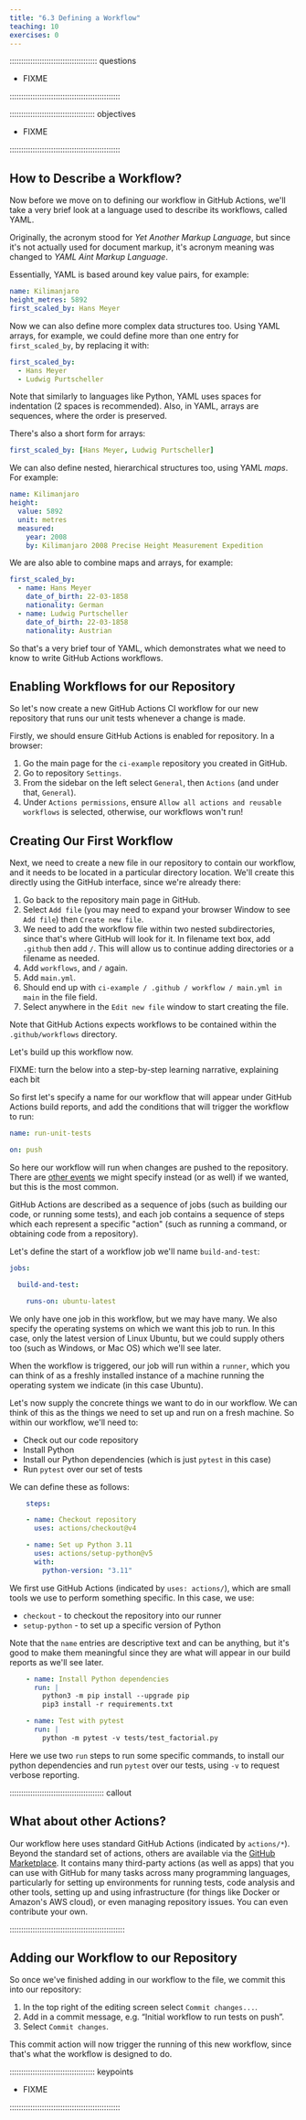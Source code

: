 ```yaml
---
title: "6.3 Defining a Workflow"
teaching: 10
exercises: 0
---
```


:::::::::::::::::::::::::::::::::::::: questions 

- FIXME

::::::::::::::::::::::::::::::::::::::::::::::::

::::::::::::::::::::::::::::::::::::: objectives

- FIXME

::::::::::::::::::::::::::::::::::::::::::::::::

## How to Describe a Workflow?

Now before we move on to defining our workflow in GitHub Actions,
we'll take a very brief look at a language used to describe its workflows,
called YAML.

Originally, the acronym stood for *Yet Another Markup Language*,
but since it's not actually used for document markup,
it's acronym meaning was changed to *YAML Aint Markup Language*.

Essentially, YAML is based around key value pairs, for example:

```yaml
name: Kilimanjaro
height_metres: 5892
first_scaled_by: Hans Meyer
```

Now we can also define more complex data structures too.
Using YAML arrays, for example,
we could define more than one entry for `first_scaled_by`,
by replacing it with:

```yaml
first_scaled_by:
  - Hans Meyer
  - Ludwig Purtscheller
```

Note that similarly to languages like Python,
YAML uses spaces for indentation (2 spaces is recommended).
Also, in YAML, arrays are sequences,
where the order is preserved.

There's also a short form for arrays:

```yaml
first_scaled_by: [Hans Meyer, Ludwig Purtscheller]
```

We can also define nested, hierarchical structures too, using YAML *maps*.
For example:

```yaml
name: Kilimanjaro
height:
  value: 5892
  unit: metres
  measured:
    year: 2008
    by: Kilimanjaro 2008 Precise Height Measurement Expedition
```

We are also able to combine maps and arrays,
for example:

```yaml
first_scaled_by:
  - name: Hans Meyer
    date_of_birth: 22-03-1858
    nationality: German
  - name: Ludwig Purtscheller
    date_of_birth: 22-03-1858
    nationality: Austrian
```

So that's a very brief tour of YAML,
which demonstrates what we need to know to write GitHub Actions workflows.

## Enabling Workflows for our Repository

So let's now create a new GitHub Actions CI workflow for our new repository that runs our unit tests whenever a change is made.

Firstly, we should ensure GitHub Actions is enabled for repository.
In a browser:

1. Go the main page for the `ci-example` repository you created in GitHub.
1. Go to repository `Settings`.
1. From the sidebar on the left select `General`, then `Actions` (and under that, `General`).
1. Under `Actions permissions`, ensure `Allow all actions and reusable workflows` is selected,
otherwise, our workflows won't run!

## Creating Our First Workflow

Next, we need to create a new file in our repository to contain our workflow,
and it needs to be located in a particular directory location.
We'll create this directly using the GitHub interface,
since we're already there:

1. Go back to the repository main page in GitHub.
1. Select `Add file` (you may need to expand your browser Window to see `Add file`) then `Create new file`.
1. We need to add the workflow file within two nested subdirectories,
since that's where GitHub will look for it.
In filename text box, add `.github` then add `/`.
This will allow us to continue adding directories or a filename as needed.
1. Add `workflows`, and `/` again.
1. Add `main.yml`.
1. Should end up with `ci-example / .github / workflow / main.yml in main` in the file field.
1. Select anywhere in the `Edit new file` window to start creating the file.

Note that GitHub Actions expects workflows to be contained within the `.github/workflows` directory.

Let's build up this workflow now.

FIXME: turn the below into a step-by-step learning narrative, explaining each bit

So first let's specify a name for our workflow that will appear under GitHub Actions build reports,
and add the conditions that will trigger the workflow to run:

```yaml
name: run-unit-tests

on: push
```

So here our workflow will run when changes are pushed to the repository.
There are [other events](https://docs.github.com/en/actions/writing-workflows/choosing-when-your-workflow-runs/events-that-trigger-workflows) we might specify instead (or as well) if we wanted,
but this is the most common.

GitHub Actions are described as a sequence of jobs (such as building our code, or running some tests),
and each job contains a sequence of steps
which each represent a specific "action" (such as running a command, or obtaining code from a repository).

Let's define the start of a workflow job we'll name `build-and-test`:

```yaml
jobs:

  build-and-test:

    runs-on: ubuntu-latest
```

We only have one job in this workflow,
but we may have many.
We also specify the operating systems on which we want this job to run.
In this case, only the latest version of Linux Ubuntu,
but we could supply others too (such as Windows, or Mac OS) which we'll see later.

When the workflow is triggered,
our job will run within a `runner`,
which you can think of as a freshly installed instance of a machine running the operating system we indicate (in this case Ubuntu).

Let's now supply the concrete things we want to do in our workflow.
We can think of this as the things we need to set up and run on a fresh machine.
So within our workflow, we'll need to:

- Check out our code repository
- Install Python
- Install our Python dependencies (which is just `pytest` in this case)
- Run `pytest` over our set of tests

We can define these as follows:

```yaml
    steps:

    - name: Checkout repository
      uses: actions/checkout@v4

    - name: Set up Python 3.11
      uses: actions/setup-python@v5
      with:
        python-version: "3.11"
```

We first use GitHub Actions (indicated by `uses: actions/`),
which are small tools we use to perform something specific.
In this case, we use:

- `checkout` - to checkout the repository into our runner
- `setup-python` - to set up a specific version of Python

Note that the `name` entries are descriptive text and can be anything,
but it's good to make them meaningful since they are what will appear in our build reports as we'll see later.

```yaml
    - name: Install Python dependencies
      run: |
        python3 -m pip install --upgrade pip
        pip3 install -r requirements.txt

    - name: Test with pytest
      run: |
        python -m pytest -v tests/test_factorial.py
```

Here we use two `run` steps to run some specific commands,
to install our python dependencies and run `pytest` over our tests,
using `-v` to request verbose reporting.

:::::::::::::::::::::::::::::::::::::::::  callout

## What about other Actions?

Our workflow here uses standard GitHub Actions (indicated by `actions/*`).
Beyond the standard set of actions,
others are available via the
[GitHub Marketplace](https://docs.github.com/en/developers/github-marketplace/github-marketplace-overview).
It contains many third-party actions (as well as apps)
that you can use with GitHub for many tasks across many programming languages,
particularly for setting up environments for running tests,
code analysis and other tools,
setting up and using infrastructure (for things like Docker or Amazon's AWS cloud),
or even managing repository issues.
You can even contribute your own.

::::::::::::::::::::::::::::::::::::::::::::::::::

## Adding our Workflow to our Repository

So once we've finished adding in our workflow to the file,
we commit this into our repository:

1. In the top right of the editing screen select `Commit changes...`.
1. Add in a commit message, e.g. “Initial workflow to run tests on push”.
1. Select `Commit changes`.

This commit action will now trigger the running of this new workflow,
since that's what the workflow is designed to do.

::::::::::::::::::::::::::::::::::::: keypoints 

- FIXME

::::::::::::::::::::::::::::::::::::::::::::::::
